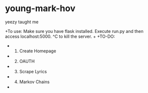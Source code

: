 young-mark-hov
===============
yeezy taught me 

+To use: Make sure you have flask installed. Execute run.py and then access localhost:5000. ^C to kill the server.
+
+TO-DO:
+    1. Create Homepage
+    2. OAUTH
+    3. Scrape Lyrics
+    4. Markov Chains
+
